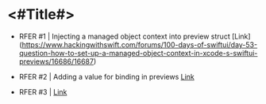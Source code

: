 #  <#Title#>

- RFER #1 | Injecting a managed object context into preview struct
[Link] (https://www.hackingwithswift.com/forums/100-days-of-swiftui/day-53-question-how-to-set-up-a-managed-object-context-in-xcode-s-swiftui-previews/16686/16687)

- RFER #2 | Adding a value for binding in previews
[Link](https://www.hackingwithswift.com/books/ios-swiftui/adding-a-custom-star-rating-component#:~:text=SwiftUI%20has%20a,property%20with%20this%3A)

- RFER #3 | 
[Link](https://www.hackingwithswift.com/forums/100-days-of-swiftui/day-56-bookworm-preview-crashes-when-using-moc/19940#:~:text=struct%20DetailView_Previews%3A,%7D%0A%20%20%20%20%7D%0A%7D)

